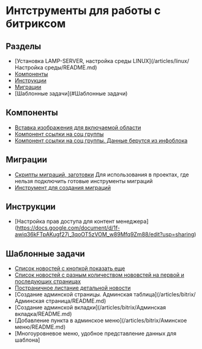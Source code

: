 # Интструменты для работы с битриксом

## Разделы
- [Установка LAMP-SERVER, настройка среды LINUX](/articles/linux/Настройка среды/README.md)
- [Компоненты](#Компоненты)
- [Инструкции](#Инструкции)
- [Миграции](#Миграции)
- [Шаблонные задачи](#Шаблонные задачи)


## Компоненты
- [Вставка изображения для включаемой области](https://github.com/BabayanLilit/bitrix_component_include_image)
- [Компонент ссылки на соц группы](https://github.com/BabayanLilit/bitrix_component_social_blocks)
- [Компонент ссылки на соц группы. Данные берутся из инфоблока](https://github.com/BabayanLilit/bitrix_component_social_blocks_from_iblock)

## Миграции
- [Скрипты миграций, заготовки](https://github.com/BabayanLilit/bitrix_migrations)
Для использования в проектах, где нельзя подключить готовые инструменты миграций
- [Инструмент для создания миграций](https://github.com/BabayanLilit/migration-tool)

## Инструкции
- [Настройка прав доступа для контент менеджера] (https://docs.google.com/document/d/1f-awiq36kFTpAKugf27j_3qoOT5zVOM_w89Mfq9Zm88/edit?usp=sharing)

## Шаблонные задачи
- [Cписок новостей с кнопкой показать еще](https://github.com/BabayanLilit/news_list_width_show_more_button)
- [Cписок новостей с разным количеством нововстей на первой и последующих страницах](https://github.com/BabayanLilit/news_list_width_different_count)
- [Постраничное листание детальной новости](https://github.com/BabayanLilit/bitrix_news_detail_width_navigation)
- [Создание админской страницы. Админская таблица](/articles/bitrix/Админская страница/README.md)
- [Создание админской вкладки](/articles/bitrix/Админская вкладка/README.md)
- [Добавление пункта в админское меню](/articles/bitrix/Аминское меню/README.md)
- [Многоуровневое меню, удобное представление данных для шаблона]

